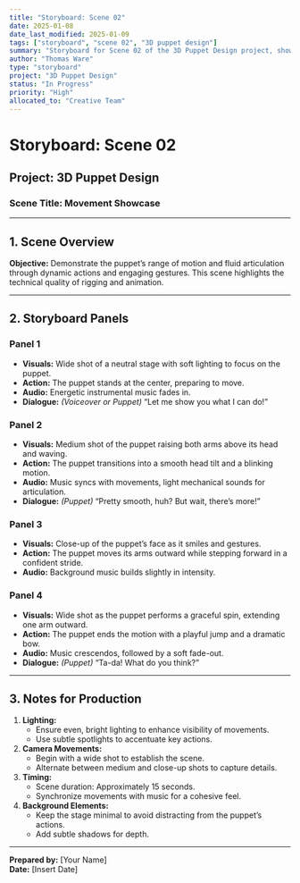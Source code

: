```yaml
---
title: "Storyboard: Scene 02"
date: 2025-01-08
date_last_modified: 2025-01-09
tags: ["storyboard", "scene 02", "3D puppet design"]
summary: "Storyboard for Scene 02 of the 3D Puppet Design project, showcasing the puppet's motion and articulation through dynamic gestures and engaging visuals."
author: "Thomas Ware"
type: "storyboard"
project: "3D Puppet Design"
status: "In Progress"
priority: "High"
allocated_to: "Creative Team"
---
```

# **Storyboard: Scene 02**

## **Project:** 3D Puppet Design
### **Scene Title:** Movement Showcase

---

## **1. Scene Overview**
**Objective:** Demonstrate the puppet’s range of motion and fluid articulation through dynamic actions and engaging gestures. This scene highlights the technical quality of rigging and animation.

---

## **2. Storyboard Panels**

### **Panel 1**
- **Visuals:** Wide shot of a neutral stage with soft lighting to focus on the puppet.
- **Action:** The puppet stands at the center, preparing to move.
- **Audio:** Energetic instrumental music fades in.
- **Dialogue:** *(Voiceover or Puppet)* “Let me show you what I can do!”

### **Panel 2**
- **Visuals:** Medium shot of the puppet raising both arms above its head and waving.
- **Action:** The puppet transitions into a smooth head tilt and a blinking motion.
- **Audio:** Music syncs with movements, light mechanical sounds for articulation.
- **Dialogue:** *(Puppet)* “Pretty smooth, huh? But wait, there’s more!”

### **Panel 3**
- **Visuals:** Close-up of the puppet’s face as it smiles and gestures.
- **Action:** The puppet moves its arms outward while stepping forward in a confident stride.
- **Audio:** Background music builds slightly in intensity.

### **Panel 4**
- **Visuals:** Wide shot as the puppet performs a graceful spin, extending one arm outward.
- **Action:** The puppet ends the motion with a playful jump and a dramatic bow.
- **Audio:** Music crescendos, followed by a soft fade-out.
- **Dialogue:** *(Puppet)* “Ta-da! What do you think?”

---

## **3. Notes for Production**
1. **Lighting:**
   - Ensure even, bright lighting to enhance visibility of movements.
   - Use subtle spotlights to accentuate key actions.
2. **Camera Movements:**
   - Begin with a wide shot to establish the scene.
   - Alternate between medium and close-up shots to capture details.
3. **Timing:**
   - Scene duration: Approximately 15 seconds.
   - Synchronize movements with music for a cohesive feel.
4. **Background Elements:**
   - Keep the stage minimal to avoid distracting from the puppet’s actions.
   - Add subtle shadows for depth.

---

**Prepared by:** [Your Name]  
**Date:** [Insert Date]
